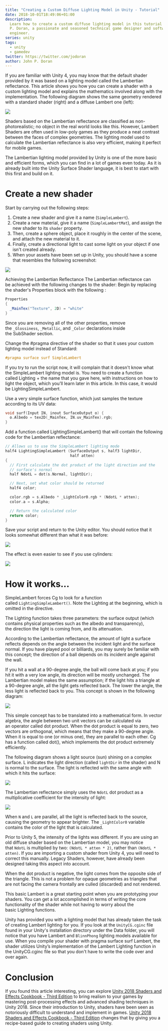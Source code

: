 ```yaml
---
title: "Creating a Custom Diffuse Lighting Model in Unity - Tutorial"
date: 2018-10-01T18:49:06+01:00
description:
  Learn how to create a custom diffuse lighting model in this tutorial by John
  P. Doran, a passionate and seasoned technical game designer and software
  engineer.
series: unity
tags:
  - unity
  - gamedev
twitter: https://twitter.com/jodoran
author: John P. Doran
---
```


If you are familiar with Unity 4, you may know that the default shader provided
by it was based on a lighting model called the Lambertian reflectance. This
article shows you how you can create a shader with a custom lighting model and
explains the mathematics involved along with the implementation. The following
diagram shows the same geometry rendered with a standard shader (right) and a
diffuse Lambert one (left):

![](https://s3-eu-west-1.amazonaws.com/images.tutorialedge.net/images/gamedev/unity/custom-diffuse-lighting-tutorial/image1-17.png)

Shaders based on the Lambertian reflectance are classified as
non-photorealistic; no object in the real world looks like this. However,
Lambert Shaders are often used in low-poly games as they produce a neat contrast
between the faces of complex geometries. The lighting model used to calculate
the Lambertian reflectance is also very efficient, making it perfect for mobile
games.

The Lambertian lighting model provided by Unity is one of the more basic and
efficient forms, which you can find in a lot of games even today. As it is
already built into the Unity Surface Shader language, it is best to start with
this first and build on it.

# Create a new shader

Start by carrying out the following steps:

1. Create a new shader and give it a name (`SimpleLambert`).
1. Create a new material, give it a name (`SimpleLambertMat`), and assign the
   new shader to its `shader` property.
1. Then, create a sphere object, place it roughly in the center of the scene,
   and attach the new material to it.
1. Finally, create a directional light to cast some light on your object if one
   isn't created already.
1. When your assets have been set up in Unity, you should have a scene that
   resembles the following screenshot:

![](https://s3-eu-west-1.amazonaws.com/images.tutorialedge.net/images/gamedev/unity/custom-diffuse-lighting-tutorial/image2-19.png)

Achieving the Lambertian Reflectance The Lambertian reflectance can
be achieved with the following changes to the shader: Begin by replacing the
shader's Properties block with the following :

```c#
Properties
{
  _MainTex("Texture", 2D) = "white"
}
```

Since you are removing all of the other properties, remove
the `_Glossiness`, `_Metallic`, and `_Color` declarations inside
the SubShader section.

Change the #pragma directive of the shader so that it uses your custom lighting
model instead of Standard:

```c
#pragma surface surf SimpleLambert
```

If you try to run the script now, it will complain that it doesn't know what
the SimpleLambert lighting model is. You need to create a function
called Lighting + the name that you gave here, with instructions on how to light
the object, which you’ll learn later in this article. In this case, it would
be LightingSimpleLambert.

Use a very simple surface function, which just samples the texture according to
its UV data:

```c
void surf(Input IN, inout SurfaceOutput o) {
  o.Albedo = tex2D(_MainTex, IN.uv_MainTex).rgb;
}
```

Add a function called LightingSimpleLambert() that will contain the following
code for the Lambertian reflectance:

```c
// Allows us to use the SimpleLambert lighting mode
half4 LightingSimpleLambert (SurfaceOutput s, half3 lightDir,
                             half atten)
{
  // First calculate the dot product of the light direction and the
  // surface's normal
  half NdotL = dot(s.Normal, lightDir);

  // Next, set what color should be returned
  half4 color;

  color.rgb = s.Albedo * _LightColor0.rgb * (NdotL * atten);
  color.a = s.Alpha;

  // Return the calculated color
  return color;
}
```

Save your script and return to the Unity editor. You should notice that it looks
somewhat different than what it was before:

![](https://s3-eu-west-1.amazonaws.com/images.tutorialedge.net/images/gamedev/unity/custom-diffuse-lighting-tutorial/image3-21.png)

The effect is even easier to see if you use cylinders:

![](https://s3-eu-west-1.amazonaws.com/images.tutorialedge.net/images/gamedev/unity/custom-diffuse-lighting-tutorial/image4-23.png)

# How it works...

SimpleLambert forces Cg to look for a function called `LightingSimpleLambert()`.
Note the Lighting at the beginning, which is omitted in the directive.

The Lighting function takes three parameters: the surface output (which contains
physical properties such as the albedo and transparency), the direction the
light is coming from, and its attenuation.

According to the Lambertian reflectance, the amount of light a surface reflects
depends on the angle between the incident light and the surface normal. If you
have played pool or billiards, you may surely be familiar with this concept; the
direction of a ball depends on its incident angle against the wall.

If you hit a wall at a 90-degree angle, the ball will come back at you; if you
hit it with a very low angle, its direction will be mostly unchanged. The
Lambertian model makes the same assumption; if the light hits a triangle at a
90-degree angle, all the light gets reflected back. The lower the angle, the
less light is reflected back to you. This concept is shown in the following
diagram:

![](https://s3-eu-west-1.amazonaws.com/images.tutorialedge.net/images/gamedev/unity/custom-diffuse-lighting-tutorial/image5-25.png)

This simple concept has to be translated into a mathematical form. In vector
algebra, the angle between two unit vectors can be calculated via
an operator called dot product. When the dot product is equal to zero, two
vectors are orthogonal, which means that they make a 90-degree angle. When it is
equal to one (or minus one), they are parallel to each other. Cg has a function
called dot(), which implements the dot product extremely efficiently.

The following diagram shows a light source (sun) shining on a complex
surface. L indicates the light direction (called `lightDir` in the shader) and N
is normal to the surface. The light is reflected with the same angle with which
it hits the surface:

![](https://s3-eu-west-1.amazonaws.com/images.tutorialedge.net/images/gamedev/unity/custom-diffuse-lighting-tutorial/image6-27.png)

The Lambertian reflectance simply uses the `NdotL` dot product as a
multiplicative coefficient for the intensity of light:

![](https://s3-eu-west-1.amazonaws.com/images.tutorialedge.net/images/gamedev/unity/custom-diffuse-lighting-tutorial/image7-29.png)

When `N` and `L` are parallel, all the light is reflected back to the source,
causing the geometry to appear brighter. The `_LightColor0` variable contains
the color of the light that is calculated.

Prior to Unity 5, the intensity of the lights was different. If you are using an
old diffuse shader based on the Lambertian model, you may notice that `NdotL` is
multiplied by two: `(NdotL * atten * 2)`, rather than `(NdotL * atten)`. If you
are importing a custom shader from Unity 4, you will need to correct this
manually. Legacy Shaders, however, have already been designed taking this aspect
into account.

When the dot product is negative, the light comes from the opposite side of the
triangle. This is not a problem for opaque geometries as triangles that are not
facing the camera frontally are culled (discarded) and not rendered.

This basic Lambert is a great starting point when you are prototyping your
shaders. You can get a lot accomplished in terms of writing the core
functionality of the shader while not having to worry about the
basic Lighting functions.

Unity has provided you with a lighting model that has already taken the task of
creating Lambert lighting for you. If you look at the `UnityCG.cginc` file found
in your Unity's installation directory under the Data folder, you will notice
that you have Lambert and `BlinnPhong` lighting models available for use. When
you compile your shader with pragma surface surf Lambert, the shader utilizes
Unity’s implementation of the Lambert Lighting function in
the UnityCG.cginc file so that you don't have to write the code over and over
again.

# Conclusion

If you found this article interesting, you can explore
[Unity 2018 Shaders and Effects Cookbook - Third Edition](https://amzn.to/2Iu9S0W)
to bring realism to your games by mastering post-processing effects and advanced
shading techniques in Unity 2018. Since their introduction to Unity, shaders
have been seen as notoriously difficult to understand and implement in games.
[Unity 2018 Shaders and Effects Cookbook - Third Edition](https://amzn.to/2Iu9S0W)
changes that by giving you a recipe-based guide to creating shaders using Unity.
